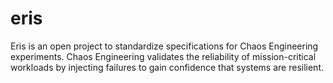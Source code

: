 # eris
Eris is an open project to standardize specifications for Chaos Engineering experiments. Chaos Engineering validates the reliability of mission-critical workloads by injecting failures to gain confidence that systems are resilient.
